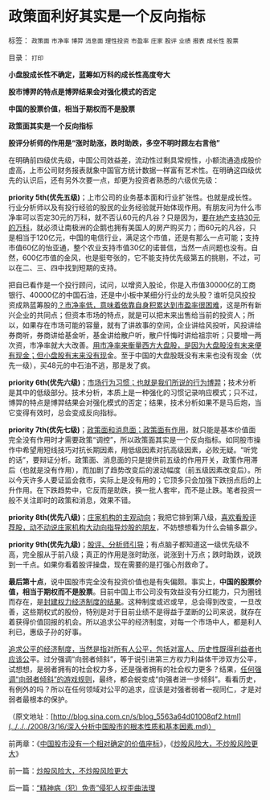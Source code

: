 # 政策面利好其实是一个反向指标

标签： `政策面` `市净率` `博羿` `消息面` `理性投资` `市盈率` `庄家` `股评` `业绩` `报表` `成长性` `股票` 

目录： `打印`

**小盘股成长性不确定，蓝筹如万科的成长性高度夸大**

**股市博羿的特点是博羿结果会对强化模式的否定**

**中国的股票价值，相当于期权而不是股票**

**政策面其实是一个反向指标**

**股评分析师的作用是“涨时助涨，跌时助跌，多空不明时顾左右言他”**

在明确前四级优先级，中国公司效益差，流动性过剩具常规性，小额流通造成股价虚高，上市公司财务报表就象中国官方统计数据一样富有艺术性。在明确这四级优先的认识后，还有另外次要一点，却更为投资者熟悉的六级优先级：

**priority
5th(优先五级)**；上市公司的业务基本面和行业扩张性。也就是成长性。行业分析师以及有投行经验的股民的业务经验就开始体现作用。有朋友问为什么市净率可以否定30元的万科，就不否认60元的凡谷？只是因为，[要在地产支持30元的万科](../../../2007/9/27/高价增发和资本金增加和市净率的关系.md)，就必须让南极洲的企鹅也拥有美国人的房产购买力；而60元的凡谷，只是相当于120亿元，中国的电信行业，满足这个市值，还是有那么一点可能；支持市值60亿的怡亚通，整个农业支持市值30亿的诺普信，当然一点问题也没有。自然，600亿市值的金风，也是挺夸张的，它不能支持优先级第五的挑剔，不过，可以在二、三、四中找到短期的支持。

把自已看作是一个投行顾问，试问，以增资入股论，你是入市值30000亿的工商银行、40000亿的中国石油，还是中小板中某细分行业的龙头股？谁听见风投投资成熟蓝筹股的[？市净率低，意味着依靠自身积累达到市盈率很困难](../../../2007/10/31/市净率是很具意义的指标，和无形资产.md)，这是所有新兴企业的共同点；但资本市场的特点，就是可以把末来出售给当前的投资人；所以，如果存在市场可能的容量，就有了讲故事的空间，企业讲给风投听，风投讲给券商听，券商讲给基金听，基金讲给散户听，散户忏悔时讲给祖宗听；只要增一两次资，市净率就大大改善。[用市净率来衡量西方大盘股，是因为大盘股没有末来便有现金；但小盘股有末来没有现](../../../2008/9/4/市净率高估的蓝筹股，低估的中小板.md)金。至于中国的大盘股既没有末来也没有现金（优先一级），买48元的中石油不逃，那是发了疯。



**priority 6th(优先六级)**；[市场行为习惯；也就是我们所说的行为博羿](../../../2007/9/16/中国股市庄家行为人近段坐庄行为跟踪.md)；技术分析是其中的低级部分。技术分析，本质上是一种强化的习惯记录响应模式；只不过，博羿的特点是博羿结果会对强化模式的否定；结果，技术分析如果不是马后炮，当它变得有效时，总会变成反向指标。



**priority 7th(优先七级)**；[政策面和消息面；政策面有作用](../../../2008/4/16/任何时侯任何价格赎回任何基金.md)，就只能是基本价值面完全没有作用时才需要政策“调控”，所以政策面其实是一个反向指标。如同股市操作中希望用短线技巧对抗长期因素，用低级因素对抗高级因素，必败无疑。“听党的话”，要辩证分析。政策面、消息面的只是提供前五级的作用开关，政策作用滞后（也就是没有作用），而加剧了趋势改变后的波动幅度（前五级因素改变后）。所以今天许多人要证监会救市，实际上是没有用的；它顶多只会加强下跌拐点后的上升作用。在下跌趋势中，它反而是助跌，换一批人套牢，而不是止跌。笔者投资一般不关注即时的政策和消息，效果不错。



**priority 8th(优先八级)**；[庄家机构的主观动向](../../../2009/5/20/庄家机构如何猎杀机敏的散户.md)；我把它排到第八级，[喜欢看股评荐股，动不动说庄家机构大动向指导炒股的朋友](../../../2008/11/18/趋势投资：听庄家的话，赚庄家的钱.md)，不妨想想看为什么会输多嬴少。



**priority 9th(优先九级)**；[股评、分析师引导](../../../2008/6/6/真理源自观察、思考、实践；而不是对权威的追随.md)；有点脑子都知道这一级优先级不高，完全服从于前八级；真正的作用是涨时助涨，说涨到十万点；跌时助跌，说跌到一千点。如果你看着股评操盘，现在需要的是打强心剂救命了。



**最后第十点**，说中国股市完全没有投资价值也是有失偏颇。事实上，**中国的股票价值，相当于期权而不是股票**。目前中国上市公司没有效益没有分红能力，只为圈钱而存在，是[封建权力经济制度的结果](../../../2009/10/30/资本主义和公民主义，和社会特权.md)。这种制度或迟或早，总会得到改变，一旦改善，这些期权式的股份，特别是对于目前业绩不是得益于垄断的公司来说，就存在着获得价值回报的机会。所以追求公平的经济制度，对每一个市场中人，都是利人利已，惠级子孙的好事。



[追求公平的经济制度，当然是指对所有人公平，包括对富人、历史性既得利益者也应该公](../../../2009/8/24/五毛凶猛谁敢为市场公平说话？.md)平。过分强调“向弱者倾斜”，等于说引进第三方权力利益体干涉双方公平，试想想，是弱者拥有的社会权力多，还是强者拥有的社会权力更多？结果，[任何强调“向弱者倾斜”的游戏规则](http://darthvad.blog.sohu.com/130601258.html)，最终，都会蜕变成“向强者进一步倾斜”。看看历史，有例外的吗？所以在任何领域对公平的追求，应该是对强者弱者一视同仁，才是对弱者最根本的保护。

（原文地址：[http://blog.sina.com.cn/s/blog_5563a64d01008qf2.html](../../../2008/3/16/深入分析中国股市的根本性质和基本因素.md)）

前两章：《[中国股市没有一个相对确定的价值座标](http://darthvad.blog.sohu.com/146869627.html)》，《[炒股风险大，不炒股风险更大](http://darthvad.blog.sohu.com/146869850.html)》

前一篇：[炒股风险大，不炒股风险更大](../../../2010/3/25/炒股风险大，不炒股风险更大.md)

后一篇：[“精神病（犯）免责”侵犯人权歪曲法理](../../../2010/3/26/“精神病（犯）免责”侵犯人权歪曲法理.md)